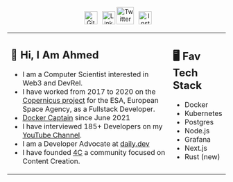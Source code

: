 
<div align=center>

&ensp;<a href="https://gitlab.com/users/ahmed-mera/projects"><img src="https://cdn.worldvectorlogo.com/logos/gitlab.svg" title="GitLab" alt="GitLab Account" width="30"/></a>
&ensp;<a href="https://www.linkedin.com/in/ahmed-mera-096334186/"><img src="https://cdn.worldvectorlogo.com/logos/linkedin-icon-2.svg" title="Linkedin" alt="Linkedin Account" width="30"/></a> 
<a href="https://twitter.com/__ahmedmera"><img src="https://cdn.worldvectorlogo.com/logos/twitter-6.svg" title="Twitter" alt="Twitter Account" width="40"/></a> 
&ensp;<a href="https://www.instagram.com/_ahmed.mera_/"><img src="https://cdn.worldvectorlogo.com/logos/instagram-5.svg" title="Instagram" alt="Instagram Account" width="30"/></a> 
</div>


<table><tr><td valign="top" width="75%">

## 👋 Hi, I Am Ahmed

- I am a Computer Scientist interested in Web3 and DevRel.
- I have worked from 2017 to 2020 on the [Copernicus project](https://en.wikipedia.org/wiki/Copernicus_Programme) for the ESA, European Space Agency, as a Fullstack Developer.
- [Docker Captain](https://www.docker.com/captains/francesco-ciulla) since June 2021
- I have interviewed 185+ Developers on my [YouTube Channel](https://youtu.be/Wh6r6xHPEIg). 
- I am a Developer Advocate at [daily.dev](https://daily.dev) 
- I have founded [4C](https://discord.com/invite/cRjhjFRRre) a community focused on Content Creation.
 
</td><td valign="top" width="25%">

## 🖥️ Fav Tech Stack

- Docker
- Kubernetes
- Postgres 
- Node.js
- Grafana
- Next.js
- Rust (new)
 
</tr></tr></table> 

 
